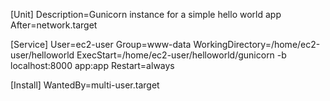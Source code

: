 [Unit]
Description=Gunicorn instance for a simple hello world app
After=network.target

[Service]
User=ec2-user
Group=www-data
WorkingDirectory=/home/ec2-user/helloworld
ExecStart=/home/ec2-user/helloworld/gunicorn -b localhost:8000 app:app
Restart=always

[Install]
WantedBy=multi-user.target